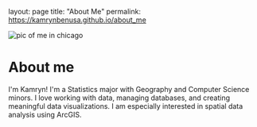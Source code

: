 layout: page
title: "About Me"
permalink: https://kamrynbenusa.github.io/about_me

![pic of me in chicago](https://github.com/user-attachments/assets/8e05ef4f-b5a8-4716-aa40-93b1bbcf1986)

# About me
I'm Kamryn! I'm a Statistics major with Geography and Computer Science minors. I love working with data, managing databases, and creating meaningful data visualizations. I am especially interested in spatial data analysis using ArcGIS.
